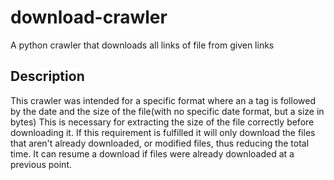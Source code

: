 # download-crawler
A python crawler that downloads all links of file from given links


## Description
This crawler was intended for a specific format where an a tag is followed by the date and the size of the file(with no specific date format, but a size in bytes)
This is necessary for extracting the size of the file correctly before downloading it.
If this requirement is fulfilled it will only download the files that aren't already downloaded, or modified files, thus reducing the total time.
It can resume a download if files were already downloaded at a previous point.

